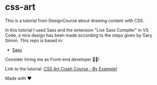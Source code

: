 # css-art
This is a tutorial from DesignCourse about drawing content with CSS.

In this tutorial I used Sass and the extension "Live Sass Compiler" in VS Code, a nice design has been made according to the steps given by Gary Simon. This repo is based in:

- [Sass](https://sass-lang.com/)

Consider hiring me as Front-end developer 👨‍💻!

Link to the tutorial:
[CSS Art Crash Course - By Example!
](https://www.youtube.com/watch?v=uXBoQ4WRD9A)


Made with :heart:

